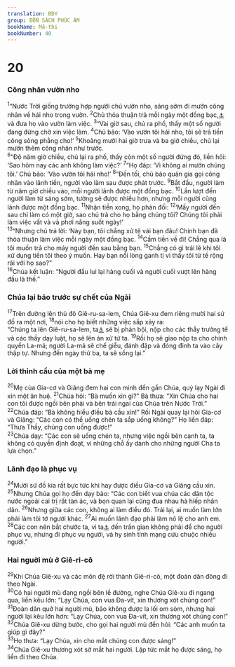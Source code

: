 ```yaml
---
translation: BDY
group: BỐN SÁCH PHÚC ÂM
bookName: Mã-thi 
bookNumber: 40
---
```


<div class="title"><h1>20</h1><h3>Công nhân vườn nho</h3></div>
<span class="verse mat_20_1"><sup>1</sup>“Nước Trời giống trường hợp người chủ vườn nho, sáng sớm đi mướn công nhân về hái nho trong vườn. </span>
<span class="verse mat_20_2"><sup>2</sup>Chủ thỏa thuận trả mỗi ngày một đồng bạc,<a href="#" data-toggle="tooltip" data-placement="bottom" title="Nt một denárion (tiền công nhật trung bình thời ấy)">⚓</a> và đưa họ vào vườn làm việc.</span>
<span class="verse mat_20_3"><sup>3</sup>“Vài giờ sau, chủ ra phố, thấy một số người đang đứng chờ xin việc làm. </span>
<span class="verse mat_20_4"><sup>4</sup>Chủ bảo: ‘Vào vườn tôi hái nho, tôi sẽ trả tiền công sòng phẳng cho!’ </span>
<span class="verse mat_20_5"><sup>5</sup>Khoảng mười hai giờ trưa và ba giờ chiều, chủ lại mướn thêm công nhân như trước.<br/></span>
<span class="verse mat_20_6"><sup>6</sup>“Độ năm giờ chiều, chủ lại ra phố, thấy còn một số người đứng đó, liền hỏi: ‘Sao hôm nay các anh không làm việc?’ </span>
<span class="verse mat_20_7"><sup>7</sup>“Họ đáp: ‘Vì không ai mướn chúng tôi.’ Chủ bảo: ‘Vào vườn tôi hái nho!’ </span>
<span class="verse mat_20_8"><sup>8</sup>“Đến tối, chủ bảo quản gia gọi công nhân vào lãnh tiền, người vào làm sau được phát trước. </span>
<span class="verse mat_20_9"><sup>9</sup>Bắt đầu, người làm từ năm giờ chiều vào, mỗi người lãnh được một đồng bạc. </span>
<span class="verse mat_20_10"><sup>10</sup>Lần lượt đến người làm từ sáng sớm, tưởng sẽ được nhiều hơn, nhưng mỗi người cũng lãnh được một đồng bạc.</span>
<span class="verse mat_20_11"><sup>11</sup>Nhận tiền xong, họ phản đối: </span>
<span class="verse mat_20_12"><sup>12</sup>‘Mấy người đến sau chỉ làm có một giờ, sao chủ trả cho họ bằng chúng tôi? Chúng tôi phải làm việc vất vả và phơi nắng suốt ngày!’<br/></span>
<span class="verse mat_20_13"><sup>13</sup>“Nhưng chủ trả lời: ‘Này bạn, tôi chẳng xử tệ vái bạn đâu! Chính bạn đã thỏa thuận làm việc mỗi ngày một đồng bạc. </span>
<span class="verse mat_20_14"><sup>14</sup>Cầm tiền về đi! Chẳng qua là tôi muốn trả cho máy người đến sau bằng bạn. </span>
<span class="verse mat_20_15"><sup>15</sup>Chẳng có gì trái lẽ khi tôi xử dụng tiền tôi theo ý muốn. Hay bạn nổi lòng ganh tị vì thấy tôi tử tế rộng rãi với họ sao?&#34;<br/></span>
<span class="verse mat_20_16"><sup>16</sup>Chúa kết luận: “Người đầu lui lại hàng cuối và người cuối vượt lên hàng đầu là thế.”</span>
<div class="title"><h3>Chúa lại báo trước sự chết của Ngài</h3></div>
<span class="verse mat_20_17"><sup>17</sup>Trên đường lên thủ đô Giê-ru-sa-lem, Chúa Giê-xu đem riêng mười hai sứ đồ ra một nơi, </span>
<span class="verse mat_20_18"><sup>18</sup>nói cho họ biết những việc sắp xảy ra:<br/>“Chúng ta lên Giê-ru-sa-lem, ta<a href="#" data-toggle="tooltip" data-placement="bottom" title="Nt Con Loài Người">⚓</a> sẽ bị phản bội, nộp cho các thầy trưởng tế và các thầy dạy luật, họ sẽ lên án xử tử ta. </span>
<span class="verse mat_20_19"><sup>19</sup>Rồi họ sẽ giao nộp ta cho chính quyền La-mã; người La-mã sẽ chế giễu, đánh đập và đóng đinh ta vào cây thập tự. Nhưng đến ngày thứ ba, ta sẽ sống lại.”</span>
<div class="title"><h3>Lời thỉnh cầu của một bà mẹ</h3></div>
<span class="verse mat_20_20"><sup>20</sup>Mẹ của Gia-cơ và Giăng đem hai con mình đến gần Chúa, quỳ lạy Ngài đi xin một ân huệ. </span>
<span class="verse mat_20_21"><sup>21</sup>Chúa hỏi: “Bà muốn xin gì?” Bà thưa: “Xin Chúa cho hai con tôi được ngồi bên phải và bên trái ngai của Chúa trên Nước Trời.”<br/></span>
<span class="verse mat_20_22"><sup>22</sup>Chúa đáp: “Bà không hiểu điều bà cầu xin!” Rồi Ngài quay lại hỏi Gia-cơ và Giăng: “Các con có thể uống chén ta sắp uống không?” Họ liền đáp: “Thưa Thầy, chúng con uống được!”<br/></span>
<span class="verse mat_20_23"><sup>23</sup>Chúa dạy: “Các con sẽ uống chén ta, nhưng việc ngồi bên cạnh ta, ta không có quyền định đoạt, vì những chỗ ấy dành cho những người Cha ta lựa chọn.”</span>
<div class="title"><h3>Lãnh đạo là phục vụ</h3></div>
<span class="verse mat_20_24"><sup>24</sup>Mười sứ đồ kia rất bực tức khi hay được điều Gia-cơ và Giăng cầu xin.<br/></span>
<span class="verse mat_20_25"><sup>25</sup>Nhưng Chúa gọi họ đến dạy bảo: “Các con biết vua chúa các dân tộc nước ngoài cai trị rất tàn ác, và bọn quan lại cũng đua nhau hà hiếp nhân dân. </span>
<span class="verse mat_20_26"><sup>26</sup>Nhưng giữa các con, không ai làm điều đó. Trái lại, ai muốn làm lớn phải làm tôi tớ người khác.</span>
<span class="verse mat_20_27"><sup>27</sup>Ai muốn lãnh đạo phải làm nô lệ cho anh em. </span>
<span class="verse mat_20_28"><sup>28</sup>Các con nên bắt chước ta, vì ta<a href="#" data-toggle="tooltip" data-placement="bottom" title="Nt Con Loài Người">⚓</a> đến trần gian không phải để cho người phục vụ, nhưng đi phục vụ người, và hy sinh tính mạng cứu chuộc nhiều người.”</span>
<div class="title"><h3>Hai nguời mù ở Giê-ri-cô</h3></div>
<span class="verse mat_20_29"><sup>29</sup>Khi Chúa Giê-xu và các môn đệ rời thành Giê-ri-cô, một đoàn dân đông đi theo Ngài.<br/></span>
<span class="verse mat_20_30"><sup>30</sup>Có hai người mù đang ngồi bên lề đường, nghe Chúa Giê-xu đi ngang qua, liền kêu lớn: “Lạy Chúa, con vua Đa-vít, xin thương xót chúng con!”<br/></span>
<span class="verse mat_20_31"><sup>31</sup>Đoàn dân quở hai người mù, bảo không được la lối om sòm, nhưng hai người lại kêu lớn hơn: “Lạy Chúa, con vua Đa-vít, xin thương xót chúng con!”<br/></span>
<span class="verse mat_20_32"><sup>32</sup>Chúa Giê-xu dừng bước, cho gọi hai người mù đến hỏi: “Các anh muốn ta giúp gì đây?”<br/></span>
<span class="verse mat_20_33"><sup>33</sup>Họ thưa: “Lạy Chúa, xin cho mắt chúng con được sáng!”<br/></span>
<span class="verse mat_20_34"><sup>34</sup>Chúa Giê-xu thương xót sờ mắt hai người. Lập tức mắt họ được sáng, họ liền đi theo Chúa.</span>
